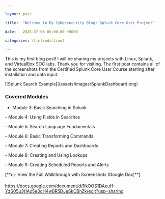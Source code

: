 ```yaml
---

layout: post

title:  "Welcome to My Cybersecurity Blog: Splunk Core User Project"

date:   2025-07-08 00:00:00 +0000

categories: \[introduction]

---
```




This is my first blog post! I will be sharing my projects with Linux, Splunk, and VirtualBox SOC labs. Thank you for visiting. The first post contains all of the screenshots from the Certified Splunk Core User Course starting after installation and data input.

!\[Splunk Search Example](/assets/images/SplunkDashboard.png)

### Covered Modules

- Module 3: Basic Searching in Splunk

\- Module 4: Using Fields in Searches

\- Module 5: Search Language Fundamentals

\- Module 6: Basic Transforming Commands

\- Module 7: Creating Reports and Dashboards

\- Module 8: Creating and Using Lookups

\- Module 9: Creating Scheduled Reports and Alerts



\[\*\*👉 View the Full Walkthrough with Screenshots (Google Doc)\*\*]

https://docs.google.com/document/d/1ikOOS1DAeuH-YzS05u3t1Ao5e3cH4wBR5DJeSkCBhZk/edit?usp=sharing







